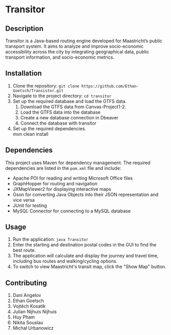 # Transitor

## Description

Transitor is a Java-based routing engine developed for Maastricht’s public transport system. It aims to analyze and improve socio-economic accessibility across the city by integrating geographical data, public transport information, and socio-economic metrics.

## Installation

1. Clone the repository: `git clone https://github.com/Ethan-Goetsch/Transistor.git`
2. Navigate to the project directory: `cd transitor`
3. Set up the required database and load the GTFS data.
   1. Download the GTFS data from Canvas-Project1-2.
   2. Load the GTFS data into the database
   3. Create a new database connection in Dbeaver 
   4. Connect the database with transitor
4. Set up the required dependencies.<br/>
   mvn clean install

## Dependencies

This project uses Maven for dependency management. The required dependencies are listed in the `pom.xml` file and include:

- Apache POI for reading and writing Microsoft Office files
- GraphHopper for routing and navigation
- JXMapViewer2 for displaying interactive maps
- Gson for converting Java Objects into their JSON representation and vice versa
- JUnit for testing
- MySQL Connector for connecting to a MySQL database

## Usage
1. Run the application: `java Transitor`
2. Enter the starting and destination postal codes in the GUI to find the best route.
3. The application will calculate and display the journey and travel time, including bus routes and walking/cycling options.
4. To switch to view Maastricht's transit map, click the "Show Map" button.

## Contributing
1. Dani Angelov
2. Ethan Goetsch
3. Vojtěch Kosatík
4. Julian Nijhuis Nijhuis
5. Huy Pham
6. Nikita Souslau
7. Michał Urbanowicz


